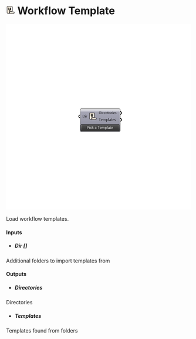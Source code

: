 # ![](../../images/icons/Workflow_Template.png) Workflow Template

![](../../images/components/Workflow_Template.png)

Load workflow templates.

#### Inputs
* ##### Dir []
Additional folders to import templates from

#### Outputs
* ##### Directories
Directories
* ##### Templates
Templates found from folders